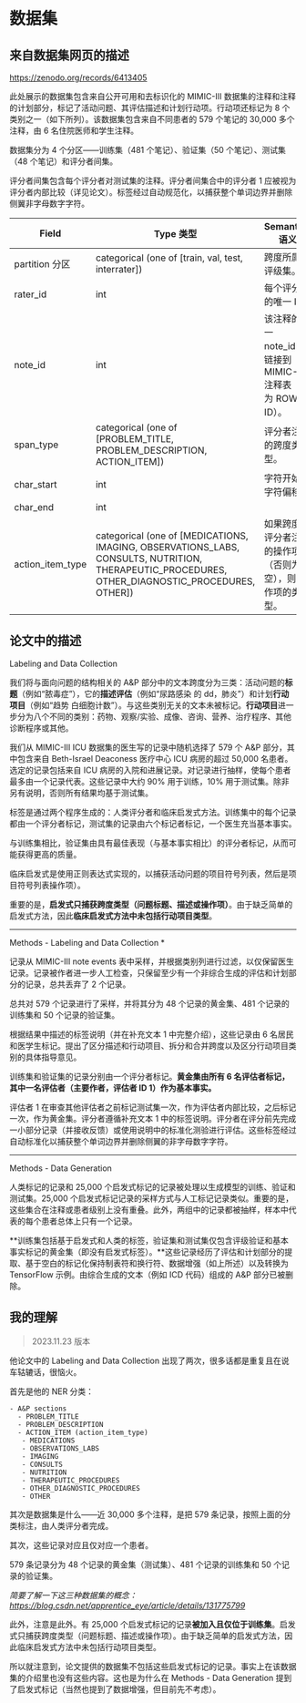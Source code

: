 # 数据集

## 来自数据集网页的描述

<https://zenodo.org/records/6413405>

此处展示的数据集包含来自公开可用和去标识化的 MIMIC-III 数据集的注释和注释的计划部分，标记了活动问题、其评估描述和计划行动项。行动项还标记为 8 个类别之一（如下所列）。该数据集包含来自不同患者的 579 个笔记的 30,000 多个注释，由 6 名住院医师和学生注释。

数据集分为 4 个分区——训练集（481 个笔记）、验证集（50 个笔记）、测试集（48 个笔记）和评分者间集。

评分者间集包含每个评分者对测试集的注释。评分者间集合中的评分者 1 应被视为评分者内部比较（详见论文）。标签经过自动规范化，以捕获整个单词边界并删除侧翼非字母数字字符。

| Field            | Type 类型                                                    | Semantics 语义                                               |
| ---------------- | ------------------------------------------------------------ | ------------------------------------------------------------ |
| partition 分区   | categorical (one of [train, val, test, interrater])           | 跨度所属的评级集。                                           |
| rater_id         | int                                                          | 每个评分者的唯一 ID                                          |
| note_id          | int                                                          | 该注释的唯一 note_id，链接到 MIMIC-III 注释表（作为 ROW-ID）。 |
| span_type        | categorical (one of [PROBLEM_TITLE, PROBLEM_DESCRIPTION, ACTION_ITEM]) | 评分者注释的跨度类型。                                       |
| char_start       | int                                                          | 字符开始的字符偏移                                           |
| char_end         | int                                                          |                                                              |
| action_item_type | categorical (one of [MEDICATIONS, IMAGING, OBSERVATIONS_LABS, CONSULTS, NUTRITION, THERAPEUTIC_PROCEDURES, OTHER_DIAGNOSTIC_PROCEDURES, OTHER]) | 如果跨度是评分者注释的操作项（否则为空），则操作项的类型。   |

## 论文中的描述

Labeling and Data Collection

我们将与面向问题的结构相关的 A&P 部分中的文本跨度分为三类：活动问题的**标题**（例如“脓毒症”），它的**描述评估**（例如“尿路感染 的 dd，肺炎”）和计划**行动项目**（例如“趋势 白细胞计数”）。与这些类别无关的文本未被标记。**行动项目**进一步分为八个不同的类别：药物、观察/实验、成像、咨询、营养、治疗程序、其他诊断程序或其他。

我们从 MIMIC-III ICU 数据集的医生写的记录中随机选择了 579 个 A&P 部分，其中包含来自 Beth-Israel Deaconess 医疗中心 ICU 病房的超过 50,000 名患者。选定的记录包括来自 ICU 病房的入院和进展记录。对记录进行抽样，使每个患者最多由一个记录代表。这些记录中大约 90% 用于训练，10% 用于测试集。除非另有说明，否则所有结果均基于测试集。

标签是通过两个程序生成的：人类评分者和临床启发式方法。训练集中的每个记录都由一个评分者标记，测试集的记录由六个标记者标记，一个医生充当基本事实。

与训练集相比，验证集由具有最佳表现（与基本事实相比）的评分者标记，从而可能获得更高的质量。

临床启发式是使用正则表达式实现的，以捕获活动问题的项目符号列表，然后是项目符号列表操作项）。

重要的是，**启发式只捕获跨度类型（问题标题、描述或操作项）**。由于缺乏简单的启发式方法，因此**临床启发式方法中未包括行动项目类型**。

---

Methods - Labeling and Data Collection *

记录从 MIMIC-III note events 表中采样，并根据类别列进行过滤，以仅保留医生记录。记录被作者进一步人工检查，只保留至少有一个非综合生成的评估和计划部分的记录，总共丢弃了 2 个记录。

总共对 579 个记录进行了采样，并将其分为 48 个记录的黄金集、481 个记录的训练集和 50 个记录的验证集。

根据结果中描述的标签说明（并在补充文本 1 中完整介绍），这些记录由 6 名居民和医学生标记。提出了区分描述和行动项目、拆分和合并跨度以及区分行动项目类别的具体指导意见。

训练集和验证集的记录分别由一个评分者标记。**黄金集由所有 6 名评估者标记，其中一名评估者（主要作者，评估者 ID 1）作为基本事实。**

评估者 1 在审查其他评估者之前标记测试集一次，作为评估者内部比较，之后标记一次，作为黄金集。评分者遵循补充文本 1 中的标签说明。评分者在评分前先完成一小部分记录（并接收反馈）或使用说明中的标准化测验进行评估。这些标签经过自动标准化以捕获整个单词边界并删除侧翼的非字母数字字符。

---

Methods - Data Generation

人类标记的记录和 25,000 个启发式标记的记录被处理以生成模型的训练、验证和测试集。25,000 个启发式标记记录的采样方式与人工标记记录类似。重要的是，这些集合在注释或患者级别上没有重叠。此外，两组中的记录都被抽样，样本中代表的每个患者总体上只有一个记录。

**训练集包括基于启发式和人类的标签，验证集和测试集仅包含评级验证和基本事实标记的黄金集（即没有启发式标签）。**这些记录经历了评估和计划部分的提取、基于空白的标记化保持制表符和换行符、数据增强（如上所述）以及转换为 TensorFlow 示例。由综合生成的文本（例如 ICD 代码）组成的 A&P 部分已被删除。

## 我的理解

> 2023.11.23 版本

他论文中的 Labeling and Data Collection 出现了两次，很多话都是重复且在说车轱辘话，很恼火。

首先是他的 NER 分类：

```text
- A&P sections
  - PROBLEM_TITLE
  - PROBLEM_DESCRIPTION
  - ACTION_ITEM (action_item_type)
   - MEDICATIONS
   - OBSERVATIONS_LABS
   - IMAGING
   - CONSULTS
   - NUTRITION
   - THERAPEUTIC_PROCEDURES
   - OTHER_DIAGNOSTIC_PROCEDURES
   - OTHER
```

其次是数据集是什么——近 30,000 多个注释，是把 579 条记录，按照上面的分类标注，由人类评分者完成。

其次，这些记录对应且仅对应一个患者。

579 条记录分为 48 个记录的黄金集（测试集）、481 个记录的训练集和 50 个记录的验证集。

*简要了解一下这三种数据集的概念：<https://blog.csdn.net/apprentice_eye/article/details/131775799>*

此外，注意是此外。有 25,000 个启发式标记的记录**被加入且仅位于训练集**。启发式只捕获跨度类型（问题标题、描述或操作项）。由于缺乏简单的启发式方法，因此临床启发式方法中未包括行动项目类型。

所以就注意到，论文提供的数据集不包括这些启发式标记的记录。事实上在该数据集的介绍里也没有这些内容。这也是为什么在 Methods - Data Generation 提到了启发式标记（当然也提到了数据增强，但目前先不考虑）。
